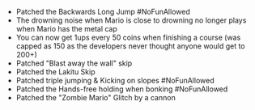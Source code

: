 - Patched the Backwards Long Jump #NoFunAllowed
- The drowning noise when Mario is close to drowning no longer plays when Mario has the metal cap
- You can now get 1ups every 50 coins when finishing a course (was capped as 150 as the developers never thought anyone would get to 200+)
- Patched "Blast away the wall" skip
- Patched the Lakitu Skip
- Patched triple jumping & Kicking on slopes #NoFunAllowed
- Patched the Hands-free holding when bonking #NoFunAllowed
- Patched the "Zombie Mario" Glitch by a cannon